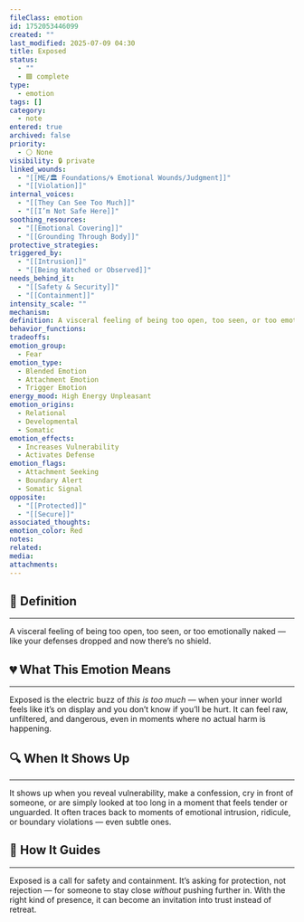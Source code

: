 ```yaml
---
fileClass: emotion
id: 1752053446099
created: ""
last_modified: 2025-07-09 04:30
title: Exposed
status:
  - ""
  - 🟩 complete
type:
  - emotion
tags: []
category:
  - note
entered: true
archived: false
priority:
  - ⚪ None
visibility: 🔒 private
linked_wounds:
  - "[[ME/🏛️ Foundations/🌀 Emotional Wounds/Judgment]]"
  - "[[Violation]]"
internal_voices:
  - "[[They Can See Too Much]]"
  - "[[I’m Not Safe Here]]"
soothing_resources:
  - "[[Emotional Covering]]"
  - "[[Grounding Through Body]]"
protective_strategies: 
triggered_by:
  - "[[Intrusion]]"
  - "[[Being Watched or Observed]]"
needs_behind_it:
  - "[[Safety & Security]]"
  - "[[Containment]]"
intensity_scale: ""
mechanism: 
definition: A visceral feeling of being too open, too seen, or too emotionally naked — like your defenses dropped and now there’s no shield.
behavior_functions: 
tradeoffs: 
emotion_group:
  - Fear
emotion_type:
  - Blended Emotion
  - Attachment Emotion
  - Trigger Emotion
energy_mood: High Energy Unpleasant
emotion_origins:
  - Relational
  - Developmental
  - Somatic
emotion_effects:
  - Increases Vulnerability
  - Activates Defense
emotion_flags:
  - Attachment Seeking
  - Boundary Alert
  - Somatic Signal
opposite:
  - "[[Protected]]"
  - "[[Secure]]"
associated_thoughts: 
emotion_color: Red
notes: 
related: 
media: 
attachments: 
---
```


## 🧾 Definition
---
A visceral feeling of being too open, too seen, or too emotionally naked — like your defenses dropped and now there’s no shield.

## 💔 What This Emotion Means
---
Exposed is the electric buzz of *this is too much* — when your inner world feels like it’s on display and you don’t know if you’ll be hurt.
It can feel raw, unfiltered, and dangerous, even in moments where no actual harm is happening.

## 🔍 When It Shows Up
---
It shows up when you reveal vulnerability, make a confession, cry in front of someone, or are simply looked at too long in a moment that feels tender or unguarded.
It often traces back to moments of emotional intrusion, ridicule, or boundary violations — even subtle ones.

## 🧭 How It Guides
---
Exposed is a call for safety and containment.
It’s asking for protection, not rejection — for someone to stay close *without* pushing further in.
With the right kind of presence, it can become an invitation into trust instead of retreat.
